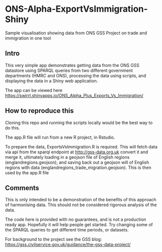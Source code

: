 # ONS-Alpha-ExportVsImmigration-Shiny
Sample visualisation showing data from ONS GSS Project on trade and immigration in one tool

## Intro

This very simple app demonstrates getting data from the ONS GSS datastore using SPARQL queries from two different government departments (HMRC and ONS), processing the data using scripts, and displaying the data in a Shiny web application.

The app can be viewed here https://swirrl.shinyapps.io/ONS_Alpha_Plus_Exports_Vs_Immigration/

## How to reproduce this

Cloning this repo and running the scripts locally would be the best way to do this.

The app.R file will run from a new R project, in Rstudio.

To prepare the data, ExportsVsImmigration.R is required. This will fetch data via api from the sparql endpoint at http://gss-data.org.uk convert it and merge it, ultimately loading in a geojson file of English regions (englandregions.geojson), and saving back out a geojson will of English regions with data (englandregions_trade_migration.geojson). This is then used by the app.R file

## Comments

This is only intended to be a demonstration of the benefits of this approach of harmonising data. This should not be considered rigorous analysis of the data.

The code here is provided with no guarantees, and is not a production ready app. Hopefully it will help people get started. Try changing some of the SPARQL queries to get different time periods, or datasets.

For background to the project see the GSS blog: https://gss.civilservice.gov.uk/guidance/the-gss-data-project/ 




